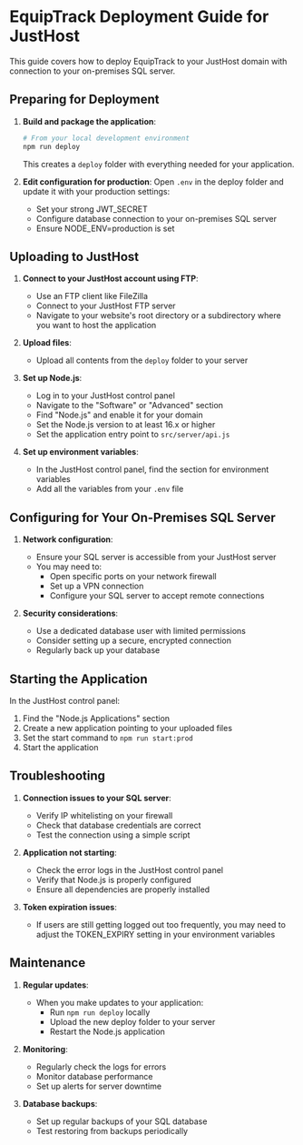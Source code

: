 # EquipTrack Deployment Guide for JustHost

This guide covers how to deploy EquipTrack to your JustHost domain with connection to your on-premises SQL server.

## Preparing for Deployment

1. **Build and package the application**:
   ```bash
   # From your local development environment
   npm run deploy
   ```
   This creates a `deploy` folder with everything needed for your application.

2. **Edit configuration for production**:
   Open `.env` in the deploy folder and update it with your production settings:
   - Set your strong JWT_SECRET
   - Configure database connection to your on-premises SQL server
   - Ensure NODE_ENV=production is set

## Uploading to JustHost

1. **Connect to your JustHost account using FTP**:
   - Use an FTP client like FileZilla
   - Connect to your JustHost FTP server
   - Navigate to your website's root directory or a subdirectory where you want to host the application

2. **Upload files**:
   - Upload all contents from the `deploy` folder to your server

3. **Set up Node.js**:
   - Log in to your JustHost control panel
   - Navigate to the "Software" or "Advanced" section
   - Find "Node.js" and enable it for your domain
   - Set the Node.js version to at least 16.x or higher
   - Set the application entry point to `src/server/api.js`

4. **Set up environment variables**:
   - In the JustHost control panel, find the section for environment variables
   - Add all the variables from your `.env` file

## Configuring for Your On-Premises SQL Server

1. **Network configuration**:
   - Ensure your SQL server is accessible from your JustHost server
   - You may need to:
     - Open specific ports on your network firewall
     - Set up a VPN connection
     - Configure your SQL server to accept remote connections

2. **Security considerations**:
   - Use a dedicated database user with limited permissions
   - Consider setting up a secure, encrypted connection
   - Regularly back up your database

## Starting the Application

In the JustHost control panel:

1. Find the "Node.js Applications" section
2. Create a new application pointing to your uploaded files
3. Set the start command to `npm run start:prod`
4. Start the application

## Troubleshooting

1. **Connection issues to your SQL server**:
   - Verify IP whitelisting on your firewall
   - Check that database credentials are correct
   - Test the connection using a simple script

2. **Application not starting**:
   - Check the error logs in the JustHost control panel
   - Verify that Node.js is properly configured
   - Ensure all dependencies are properly installed

3. **Token expiration issues**:
   - If users are still getting logged out too frequently, you may need to adjust the TOKEN_EXPIRY setting in your environment variables

## Maintenance

1. **Regular updates**:
   - When you make updates to your application:
     - Run `npm run deploy` locally
     - Upload the new deploy folder to your server
     - Restart the Node.js application

2. **Monitoring**:
   - Regularly check the logs for errors
   - Monitor database performance
   - Set up alerts for server downtime

3. **Database backups**:
   - Set up regular backups of your SQL database
   - Test restoring from backups periodically 
